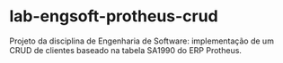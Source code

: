 # lab-engsoft-protheus-crud
Projeto da disciplina de Engenharia de Software: implementação de um CRUD de clientes baseado na tabela SA1990 do ERP Protheus.

